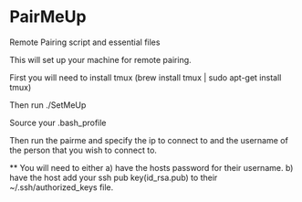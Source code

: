 PairMeUp
========

Remote Pairing script and essential files

This will set up your machine for remote pairing.

First you will need to install tmux
(brew install tmux | sudo apt-get install tmux)

Then run ./SetMeUp

Source your .bash_profile

Then run the pairme and specify the ip to connect to and the username of the person that you wish to connect to.

** You will need to either a) have the hosts password for their username. b) have the host add your ssh pub key(id_rsa.pub) to their ~/.ssh/authorized_keys file. 
